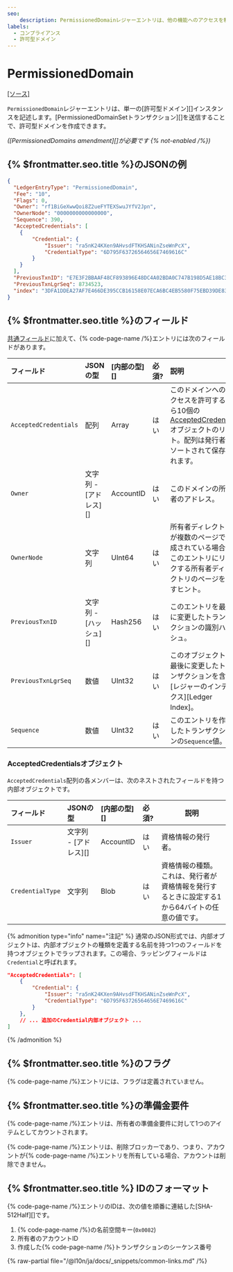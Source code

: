 ```yaml
---
seo:
    description: PermissionedDomainレジャーエントリは、他の機能へのアクセスを制限するために使用される許可型ドメインを表します。
labels:
  - コンプライアンス
  - 許可型ドメイン
---
```

# PermissionedDomain
[[ソース]](https://github.com/XRPLF/rippled/blob/master/include/xrpl/protocol/detail/ledger_entries.macro#L451-L461 "ソース")

`PermissionedDomain`レジャーエントリは、単一の[許可型ドメイン][]インスタンスを記述します。[PermissionedDomainSetトランザクション][]を送信することで、許可型ドメインを作成できます。

_([PermissionedDomains amendment][]が必要です {% not-enabled /%})_


## {% $frontmatter.seo.title %}のJSONの例

```json
{
  "LedgerEntryType": "PermissionedDomain",
  "Fee": "10",
  "Flags": 0,
  "Owner": "rf1BiGeXwwQoi8Z2ueFYTEXSwuJYfV2Jpn",
  "OwnerNode": "0000000000000000",
  "Sequence": 390,
  "AcceptedCredentials": [
    {
        "Credential": {
            "Issuer": "ra5nK24KXen9AHvsdFTKHSANinZseWnPcX",
            "CredentialType": "6D795F63726564656E7469616C"
        }
    }
  ],
  "PreviousTxnID": "E7E3F2BBAAF48CF893896E48DC4A02BDA0C747B198D5AE18BC3D7567EE64B904",
  "PreviousTxnLgrSeq": 8734523,
  "index": "3DFA1DDEA27AF7E466DE395CCB16158E07ECA6BC4EB5580F75EBD39DE833645F"
}
```

<!-- TODO: use a real example above -->

## {% $frontmatter.seo.title %}のフィールド

[共通フィールド](../common-fields.md)に加えて、{% code-page-name /%}エントリには次のフィールドがあります。

| フィールド            | JSONの型              | [内部の型][] | 必須? | 説明  |
|:----------------------|:----------------------|:-------------|:------|:------|
| `AcceptedCredentials` | 配列                  | Array        | はい  | このドメインへのアクセスを許可する1から10個の[AcceptedCredentials](#acceptedcredentialsオブジェクト)オブジェクトのリスト。配列は発行者でソートされて保存されます。 |
| `Owner`               | 文字列 - [アドレス][] | AccountID    | はい  | このドメインの所有者のアドレス。 |
| `OwnerNode`           | 文字列               | UInt64        | はい  | 所有者ディレクトリが複数のページで構成されている場合、このエントリにリンクする所有者ディレクトリのページを示すヒント。 |
| `PreviousTxnID`       | 文字列 - [ハッシュ][]    | Hash256       | はい  | このエントリを最後に変更したトランザクションの識別ハッシュ。 |
| `PreviousTxnLgrSeq`   | 数値               | UInt32        | はい  | このオブジェクトを最後に変更したトランザクションを含む[レジャーのインデックス][Ledger Index]。 |
| `Sequence`            | 数値               | UInt32        | はい  | このエントリを作成したトランザクションの`Sequence`値。 |


### AcceptedCredentialsオブジェクト

`AcceptedCredentials`配列の各メンバーは、次のネストされたフィールドを持つ内部オブジェクトです。

| フィールド            | JSONの型            | [内部の型][] | 必須? | 説明  |
|:-----------------|:---------------------|:------------------|:----------|--------------|
| `Issuer`         | 文字列 - [アドレス][] | AccountID         | はい       | 資格情報の発行者。 |
| `CredentialType` | 文字列               | Blob              | はい       | 資格情報の種類。これは、発行者が資格情報を発行するときに設定する1から64バイトの任意の値です。 |

{% admonition type="info" name="注記" %}
通常のJSON形式では、内部オブジェクトは、内部オブジェクトの種類を定義する名前を持つ1つのフィールドを持つオブジェクトでラップされます。この場合、ラッピングフィールドは`Credential`と呼ばれます。

```json
"AcceptedCredentials": [
    {
        "Credential": {
            "Issuer": "ra5nK24KXen9AHvsdFTKHSANinZseWnPcX",
            "CredentialType": "6D795F63726564656E7469616C"
        }
    },
    // ... 追加のCredential内部オブジェクト ...
]
```
{% /admonition %}


## {% $frontmatter.seo.title %}のフラグ

{% code-page-name /%}エントリには、フラグは定義されていません。


## {% $frontmatter.seo.title %}の準備金要件

{% code-page-name /%}エントリは、所有者の準備金要件に対して1つのアイテムとしてカウントされます。

{% code-page-name /%}エントリは、削除ブロッカーであり、つまり、アカウントが{% code-page-name /%}エントリを所有している場合、アカウントは削除できません。


## {% $frontmatter.seo.title %} IDのフォーマット

{% code-page-name /%}エントリのIDは、次の値を順番に連結した[SHA-512Half][]です。

1. {% code-page-name /%}の名前空間キー(`0x0082`)
2. 所有者のアカウントID
3. 作成した{% code-page-name /%}トランザクションのシーケンス番号


{% raw-partial file="/@l10n/ja/docs/_snippets/common-links.md" /%}
